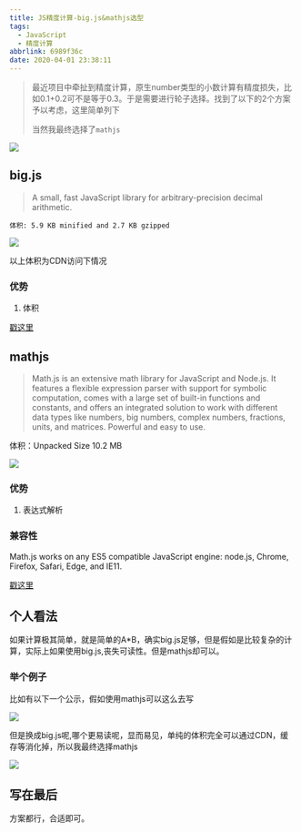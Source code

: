 ```yaml
---
title: JS精度计算-big.js&mathjs选型
tags:
  - JavaScript
  - 精度计算
abbrlink: 6989f36c
date: 2020-04-01 23:38:11
---
```


> 最近项目中牵扯到精度计算，原生number类型的小数计算有精度损失，比如0.1+0.2可不是等于0.3。于是需要进行轮子选择。找到了以下的2个方案予以考虑，这里简单列下
>
> 当然我最终选择了`mathjs`

![](https://i.imgur.com/Ywkg9Jy.jpg)

## big.js
> A small, fast JavaScript library for arbitrary-precision decimal arithmetic.

`体积: 5.9 KB minified and 2.7 KB gzipped`


![](https://i.imgur.com/Q8XQdw8.jpg)

以上体积为CDN访问下情况

### 优势

1. 体积

[戳这里](https://github.com/MikeMcl/big.js)

## mathjs
> Math.js is an extensive math library for JavaScript and Node.js. It features a flexible expression parser with support for symbolic computation, comes with a large set of built-in functions and constants, and offers an integrated solution to work with different data types like numbers, big numbers, complex numbers, fractions, units, and matrices. Powerful and easy to use.

体积：Unpacked Size 10.2 MB

![](https://i.imgur.com/rlltCY0.jpg)

### 优势
1. 表达式解析

### 兼容性

Math.js works on any ES5 compatible JavaScript engine: node.js, Chrome, Firefox, Safari, Edge, and IE11.

[戳这里](https://github.com/josdejong/mathjs)


## 个人看法

如果计算极其简单，就是简单的A*B，确实big.js足够，但是假如是比较复杂的计算，实际上如果使用big.js,丧失可读性。但是mathjs却可以。


### 举个例子
比如有以下一个公示，假如使用mathjs可以这么去写

![](https://i.imgur.com/zJWBP2y.jpg)

但是换成big.js呢,哪个更易读呢，显而易见，单纯的体积完全可以通过CDN，缓存等消化掉，所以我最终选择mathjs

![](https://i.imgur.com/U9pQ2EC.jpg)

## 写在最后

方案都行，合适即可。

